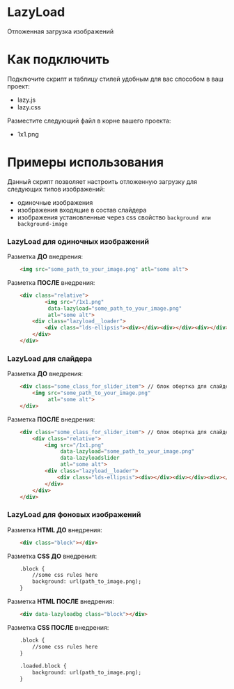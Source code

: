 # LazyLoad
Отложенная загрузка изображений

# Как подключить
Подключите скрипт и таблицу стилей удобным для вас способом в ваш проект:
  - lazy.js
  - lazy.css

Разместите следующий файл в корне вашего проекта:
  - 1x1.png

# Примеры использования
Данный скрипт позволяет настроить отложенную загрузку для следующих типов изображений:
  - одиночные изображения 
  - изображения входящие в состав слайдера
  - изображения установленные через css свойство `background или background-image`

### LazyLoad для одиночных изображений
Разметка **ДО** внедрения:
```html
	<img src="some_path_to_your_image.png" atl="some alt">
```
Разметка **ПОСЛЕ** внедрения:
```html
	<div class="relative">
        	<img src="/1x1.png" 
		     data-lazyload="some_path_to_your_image.png" 
		     atl="some alt">
		<div class="lazyload__loader">
			<div class="lds-ellipsis"><div></div><div></div><div></div><div></div></div>
		</div>
	</div>
```

### LazyLoad для слайдера
Разметка **ДО** внедрения:
```html
	<div class="some_class_for_slider_item"> // блок обертка для слайдера 
		<img src="some_path_to_your_image.png" 
			 atl="some alt">
	</div>
```
Разметка **ПОСЛЕ** внедрения:
```html
	<div class="some_class_for_slider_item"> // блок обертка для слайдера
		<div class="relative">
			<img src="/1x1.png" 
				 data-lazyload="some_path_to_your_image.png"
				 data-lazyloadslider
				 atl="some alt">
			<div class="lazyload__loader">
				<div class="lds-ellipsis"><div></div><div></div><div></div><div></div></div>
			</div>
		</div>
	</div>
```

### LazyLoad для фоновых изображений
Разметка **HTML ДО** внедрения:
```html
    <div class="block"></div>
```
Разметка **CSS ДО** внедрения:
```html
    .block {
        //some css rules here
        background: url(path_to_image.png);
    }
```

Разметка **HTML ПОСЛЕ** внедрения:
```html
	<div data-lazyloadbg class="block"></div>
```
Разметка **CSS ПОСЛЕ** внедрения:
```html
	.block {
		//some css rules here
	}
    
	.loaded.block {
		background: url(path_to_image.png);
	}
```
